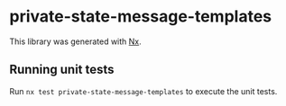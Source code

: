 # private-state-message-templates

This library was generated with [Nx](https://nx.dev).

## Running unit tests

Run `nx test private-state-message-templates` to execute the unit tests.
